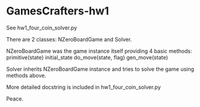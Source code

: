 # GamesCrafters-hw1
See hw1_four_coin_solver.py

There are 2 classes: NZeroBoardGame and Solver. 

NZeroBoardGame was the game instance itself providing 4 basic methods:
primitive(state)
initial_state
do_move(state, flag)
gen_move(state)

Solver inherits NZeroBoardGame instance and tries to solve the game using methods above.

More detailed docstring is included in hw1_four_coin_solver.py

Peace.
